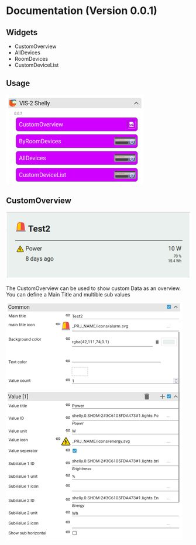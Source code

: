 # Documentation (Version 0.0.1)

## Widgets

-   CustomOverview
-   AllDevices
-   RoomDevices
-   CustomDeviceList

## Usage

<img src="images/EditorWidgetOverview.png"/>

## CustomOverview

<img src="images/CustomOverviewExample.png"/>

The CustomOverview can be used to show custom Data as an overview.
You can define a Main Title and multible sub values

<img src="images/CustomOverviewOptions.png"/>
